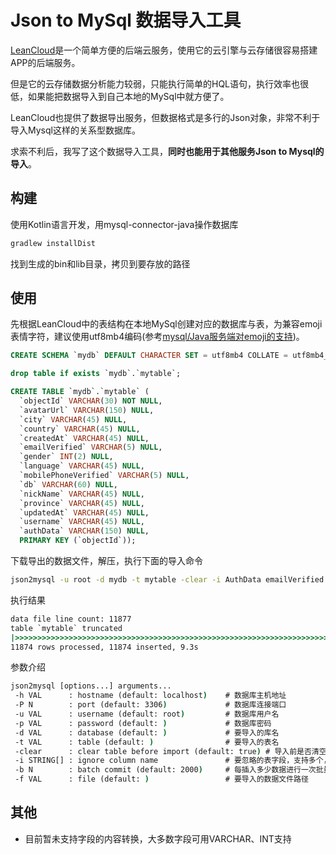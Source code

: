 # Json to MySql 数据导入工具

[LeanCloud](https://leancloud.cn/)是一个简单方便的后端云服务，使用它的云引擎与云存储很容易搭建APP的后端服务。

但是它的云存储数据分析能力较弱，只能执行简单的HQL语句，执行效率也很低，如果能把数据导入到自己本地的MySql中就方便了。

LeanCloud也提供了数据导出服务，但数据格式是多行的Json对象，非常不利于导入Mysql这样的关系型数据库。

求索不利后，我写了这个数据导入工具，**同时也能用于其他服务Json to Mysql的导入**。

## 构建

使用Kotlin语言开发，用mysql-connector-java操作数据库

```bat
gradlew installDist
```

找到生成的bin和lib目录，拷贝到要存放的路径

## 使用

先根据LeanCloud中的表结构在本地MySql创建对应的数据库与表，为兼容emoji表情字符，建议使用utf8mb4编码(参考[mysql/Java服务端对emoji的支持](https://segmentfault.com/a/1190000000616820))。

```SQL
CREATE SCHEMA `mydb` DEFAULT CHARACTER SET = utf8mb4 COLLATE = utf8mb4_unicode_ci;

drop table if exists `mydb`.`mytable`;

CREATE TABLE `mydb`.`mytable` (
  `objectId` VARCHAR(30) NOT NULL,
  `avatarUrl` VARCHAR(150) NULL,
  `city` VARCHAR(45) NULL,
  `country` VARCHAR(45) NULL,
  `createdAt` VARCHAR(45) NULL,
  `emailVerified` VARCHAR(5) NULL,
  `gender` INT(2) NULL,
  `language` VARCHAR(45) NULL,
  `mobilePhoneVerified` VARCHAR(5) NULL,
  `db` VARCHAR(60) NULL,
  `nickName` VARCHAR(45) NULL,
  `province` VARCHAR(45) NULL,
  `updatedAt` VARCHAR(45) NULL,
  `username` VARCHAR(45) NULL,
  `authData` VARCHAR(150) NULL,
  PRIMARY KEY (`objectId`));
```

下载导出的数据文件，解压，执行下面的导入命令

```bat
json2mysql -u root -d mydb -t mytable -clear -i AuthData emailVerified mobilePhoneVerified -f d:\MyDocs\Desktop\part-00000
```

执行结果

```bat
data file line count: 11877
table `mytable` truncated
|>>>>>>>>>>>>>>>>>>>>>>>>>>>>>>>>>>>>>>>>>>>>>>>>>>>>>>>>>>>>>>>>>>>>>>>>>>>>>>>>>>>>>>>>>>>>>>>>>>>>|100%
11874 rows processed, 11874 inserted, 9.3s
```

参数介绍

```bat
json2mysql [options...] arguments...
 -h VAL      : hostname (default: localhost)    # 数据库主机地址
 -P N        : port (default: 3306)             # 数据库连接端口
 -u VAL      : username (default: root)         # 数据库用户名
 -p VAL      : password (default: )             # 数据库密码
 -d VAL      : database (default: )             # 要导入的库名
 -t VAL      : table (default: )                # 要导入的表名
 -clear      : clear table before import (default: true) # 导入前是否清空表内数据
 -i STRING[] : ignore column name               # 要忽略的表字段，支持多个，用空格分开
 -b N        : batch commit (default: 2000)     # 每插入多少数据进行一次批量提交，太小会影响性能
 -f VAL      : file (default: )                 # 要导入的数据文件路径
```

## 其他

* 目前暂未支持字段的内容转换，大多数字段可用VARCHAR、INT支持
